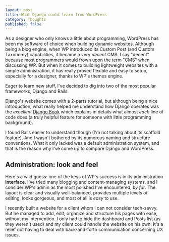 ```yaml
---
layout: post
title: What Django could learn from WordPress
category: Thoughts
published: false
---
```


As a designer who only knows a little about programming, WordPress has been my software of choice when building dynamic websites. Although being a blog engine, when WP introduced its Custom Post (and Custom Taxonomy) capabilities, it became a very *decent* CMS. I say "decent" because most programmers would frown upon the term "CMS" when discussing WP. But when it comes to building lightweight websites with a simple administration, it has really proved flexible and easy to setup, especially for a designer, thanks to WP's themes engine.

Eager to learn new stuff, I've decided to dig into two of the most popular frameworks, Django and Rails.

Django's website comes with a 2-parts tutorial, but although being a nice introduction, what really helped me understand how Django operates was the *excellent* [Django Book](http://www.djangobook.com/en/2.0/index.html) which explains in details what almost *each* line of code does (a truly helpful feature for someone with little programming background).

I found Rails easier to understand though (I'm not talking about its scaffold feature). And I wasn't bothered by its numerous naming and structure conventions. What it only lacked was a default administration system, and that is the reason why I've come up to compare Django and WordPress.

## Administration: look and feel

Here's a wild guess: one of the keys of WP's success is in its administration **interface**. I've tried many blogging and content-managing systems, and I consider WP's admin as the most polished I've encountered, *by far*. The layout is clear and visually well-balanced, provides multiple levels of editing, looks gorgeous, and most of all is *easy* to use.

I recently built a website for a client whom I can not consider tech-savvy. But he managed to add, edit, organize and structure his pages with ease, without my intervention. I only had to hide the dashboard and Posts list (as they weren't used) and my client could handle the website on his own. It's a relief not having to deal with back-and-forth communication concerning UX issues.
